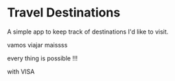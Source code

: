 # Travel Destinations

A simple app to keep track of destinations I'd like to visit.

vamos viajar maissss


every thing is possible !!!

with VISA
